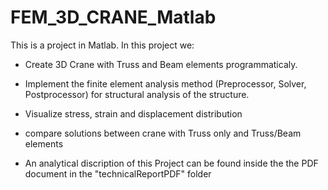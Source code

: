 # FEM_3D_CRANE_Matlab
This is a project in Matlab. In this project we: 

- Create 3D Crane with Truss and Beam elements programmaticaly.
- Implement the finite element analysis method (Preprocessor, Solver, Postprocessor) for structural analysis of the structure.
- Visualize stress, strain and displacement distribution
- compare solutions between crane with Truss only and Truss/Beam elements

- An analytical discription of this Project can be found inside the the PDF document in the "technicalReportPDF" folder
